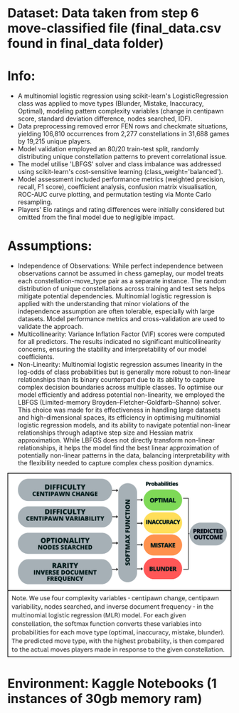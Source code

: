 # Dataset: Data taken from step 6 move-classified file (final_data.csv found in final_data folder)

# Info: 
* A multinomial logistic regression using scikit-learn's LogisticRegression class was applied to move types (Blunder, Mistake, Inaccuracy, Optimal), modeling pattern complexity variables (change in centipawn score, standard deviation difference, nodes searched, IDF).
* Data preprocessing removed error FEN rows and checkmate situations, yielding 106,810 occurrences from 2,277 constellations in 31,688 games by 19,215 unique players.
* Model validation employed an 80/20 train-test split, randomly distributing unique constellation patterns to prevent correlational issue.
* The model utilise 'LBFGS' solver and class imbalance was addressed using scikit-learn's cost-sensitive learning (class_weight='balanced').
* Model assessment included performance metrics (weighted precision, recall, F1 score), coefficient analysis, confusion matrix visualisation, ROC-AUC curve plotting, and permutation testing via Monte Carlo resampling.
* Players' Elo ratings and rating differences were initially considered but omitted from the final model due to negligible impact.

# Assumptions:
* Independence of Observations: While perfect independence between observations cannot be assumed in chess gameplay, our model treats each constellation-move_type pair as a separate instance. The random distribution of unique constellations across training and test sets helps mitigate potential dependencies. Multinomial logistic regression is applied with the understanding that minor violations of the independence assumption are often tolerable, especially with large datasets. Model performance metrics and cross-validation are used to validate the approach.
* Multicollinearity: Variance Inflation Factor (VIF) scores were computed for all predictors. The results indicated no significant multicollinearity concerns, ensuring the stability and interpretability of our model coefficients.
* Non-Linearity: Multinomial logistic regression assumes linearity in the log-odds of class probabilities but is generally more robust to non-linear relationships than its binary counterpart due to its ability to capture complex decision boundaries across multiple classes. To optimise our model efficiently and address potential non-linearity, we employed the LBFGS (Limited-memory Broyden–Fletcher–Goldfarb–Shanno) solver. This choice was made for its effectiveness in handling large datasets and high-dimensional spaces, its efficiency in optimising multinomial logistic regression models, and its ability to navigate potential non-linear relationships through adaptive step size and Hessian matrix approximation. While LBFGS does not directly transform non-linear relationships, it helps the model find the best linear approximation of potentially non-linear patterns in the data, balancing interpretability with the flexibility needed to capture complex chess position dynamics.

![alt text](<MLR Model Figure.png>)

# Environment: Kaggle Notebooks (1 instances of 30gb memory ram)